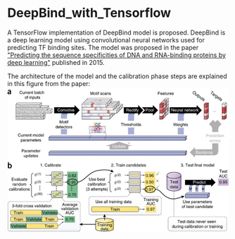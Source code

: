 # DeepBind_with_Tensorflow

A TensorFlow implementation of DeepBind model is proposed. DeepBind is a deep learning model using convolutional neural networks used for predicting TF binding sites. The model was proposed in the paper ["Predicting the sequence specificities of DNA and RNA-binding proteins by deep learning"](https://www.nature.com/articles/nbt.3300) published in 2015.

The architecture of the model and the calibration phase steps are explained in this figure from the paper:
![pipeline](https://github.com/AmeniTrabelsi/DeepBind_with_Tensorflow//blob/master/deepbind.jpg)
